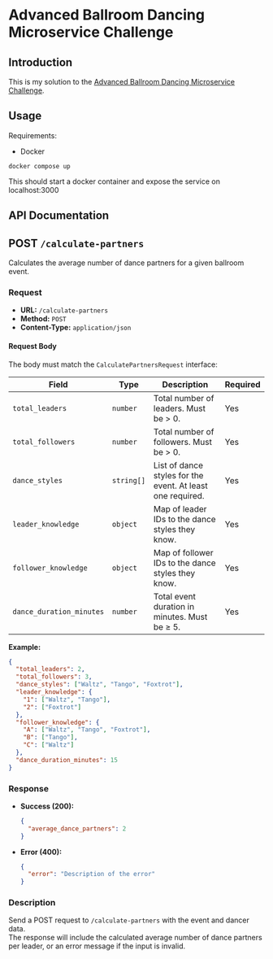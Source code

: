 # Advanced Ballroom Dancing Microservice Challenge

## Introduction

This is my solution to the [Advanced Ballroom Dancing Microservice Challenge](./requirements.md).

## Usage

Requirements:
- Docker

`docker compose up`

This should start a docker container and expose the service on localhost:3000

## API Documentation

## POST `/calculate-partners`

Calculates the average number of dance partners for a given ballroom event.

### Request

- **URL:** `/calculate-partners`
- **Method:** `POST`
- **Content-Type:** `application/json`

#### Request Body

The body must match the `CalculatePartnersRequest` interface:

| Field                   | Type                | Description                                                      | Required |
|-------------------------|---------------------|------------------------------------------------------------------|----------|
| `total_leaders`         | `number`            | Total number of leaders. Must be > 0.                            | Yes      |
| `total_followers`       | `number`            | Total number of followers. Must be > 0.                          | Yes      |
| `dance_styles`          | `string[]`          | List of dance styles for the event. At least one required.        | Yes      |
| `leader_knowledge`      | `object`            | Map of leader IDs to the dance styles they know.                 | Yes      |
| `follower_knowledge`    | `object`            | Map of follower IDs to the dance styles they know.               | Yes      |
| `dance_duration_minutes`| `number`            | Total event duration in minutes. Must be ≥ 5.                    | Yes      |

**Example:**
```json
{
  "total_leaders": 2,
  "total_followers": 3,
  "dance_styles": ["Waltz", "Tango", "Foxtrot"],
  "leader_knowledge": {
    "1": ["Waltz", "Tango"],
    "2": ["Foxtrot"]
  },
  "follower_knowledge": {
    "A": ["Waltz", "Tango", "Foxtrot"],
    "B": ["Tango"],
    "C": ["Waltz"]
  },
  "dance_duration_minutes": 15
}
```

### Response

- **Success (200):**
  ```json
  {
    "average_dance_partners": 2
  }
  ```

- **Error (400):**
  ```json
  {
    "error": "Description of the error"
  }
  ```

### Description

Send a POST request to `/calculate-partners` with the event and dancer data.  
The response will include the calculated average number of dance partners per leader, or an error message if the input is invalid.